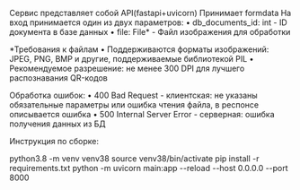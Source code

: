 Сервис представляет собой API(fastapi+uvicorn) 
Принимает formdata 
На вход принимается один из двух параметров:
•	db_documents_id: int - ID документа в базе данных 
•	file: File* - Файл изображения для обработки

*Требования к файлам
•	Поддерживаются форматы изображений: JPEG, PNG, BMP и другие, поддерживаемые библиотекой PIL
•	Рекомендуемое разрешение: не менее 300 DPI для лучшего распознавания QR-кодов

Обработка ошибок:
•	400 Bad Request - клиентская: не указаны обязательные параметры или ошибка чтения файла, в респонсе описывается ошибка
•	500 Internal Server Error - серверная: ошибка получения данных из БД

Инструкция по сборке: 

python3.8 -m venv venv38
source venv38/bin/activate
pip install -r requirements.txt
python -m uvicorn main:app --reload --host 0.0.0.0 --port 8000
